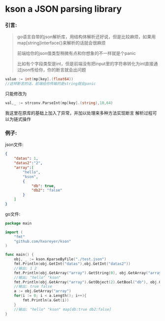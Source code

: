 # kson a JSON parsing library

### 引言:

> go语言自带的json解析库，用结构体解析还好说，但是比较麻烦，如果用map[string]interface{}来解析的话就会很麻烦
>
> 前端给你的json值类型稍微有点和你想象的不一样就是个panic
>
> 比如有个字段类型是int，但是前端没有把input里的字符串转化为int直接通过json传给你，你的断言就会出问题



```go
value := int(mp[key].(float64))
//这样断言的话，前端给你传输的是string就会panic
```

只能修改为

```go
val,_ := strconv.ParseInt(mp[key].(string),10,64)
```



我这里在原库的基础上加入了异常，并加以处理来多种方法实现断言
解析过程可以为链式操作

### 例子:

json文件:

```json
{
    "datas": 1,
    "datas2":"2",
    "array":[
        "hello",
        "kson",
        {
            "db": true,
            "db2": "false"
        }
    ]
}
```

go文件:

```go
package main

import (
	"fmt"
	"github.com/hxoreyer/kson"
)

func main() {
	obj, _ := kson.KparseByFile("./test.json")
    fmt.Println(obj.GetInt("datas"),obj.GetInt("datas2"))
    //输出: 1 2
    fmt.Println(obj.GetArray("array").GetString(0), obj.GetArray("array").GetString(1))
    //输出: "hello" "kson"
    fmt.Println(obj.GetArray("array").GetObject(2).GetBool("db"), obj.GetArray("array").GetObject(2).GetBool("db2"))
    //输出: true false
    a := obj.GetArray("array")
    for(i := 0; i < a.Length(); i++){
        fmt.Println(a.Get(i))
    }
    //输出: "hello" "kson" map[db:true db2:false]
}

```

